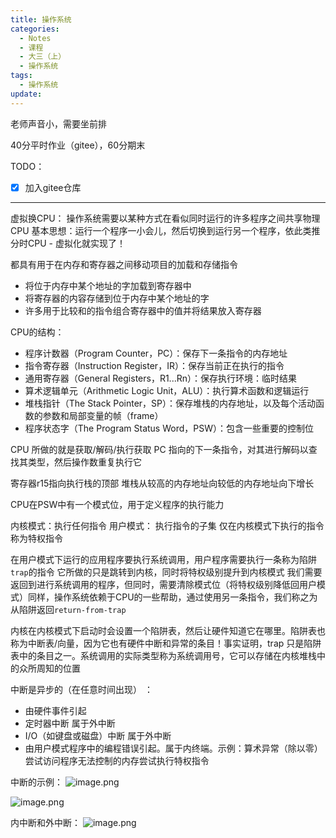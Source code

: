 ```yaml
---
title: 操作系统
categories:
  - Notes
  - 课程
  - 大三（上）
  - 操作系统
tags:
  - 操作系统
update:
---
```

老师声音小，需要坐前排

40分平时作业（gitee），60分期末

TODO：
- [x] 加入gitee仓库



---

虚拟换CPU：
操作系统需要以某种方式在看似同时运行的许多程序之间共享物理CPU 基本思想：运行一个程序一小会儿，然后切换到运行另一个程序，依此类推 分时CPU - 虚拟化就实现了！

都具有用于在内存和寄存器之间移动项目的加载和存储指令 
- 将位于内存中某个地址的字加载到寄存器中 
- 将寄存器的内容存储到位于内存中某个地址的字 
- 许多用于比较和的指令组合寄存器中的值并将结果放入寄存器

CPU的结构：
- 程序计数器（Program Counter，PC）：保存下一条指令的内存地址
- 指令寄存器（Instruction Register，IR）：保存当前正在执行的指令
- 通用寄存器（General Registers，R1...Rn）：保存执行环境：临时结果
- 算术逻辑单元（Arithmetic Logic Unit，ALU）：执行算术函数和逻辑运行
- 堆栈指针（The Stack Pointer，SP）：保存堆栈的内存地址，以及每个活动函数的参数和局部变量的帧（frame）
- 程序状态字（The Program Status Word，PSW）：包含一些重要的控制位

CPU 所做的就是获取/解码/执行获取 PC 指向的下一条指令，对其进行解码以查找其类型，然后操作数重复执行它

寄存器r15指向执行栈的顶部
堆栈从较高的内存地址向较低的内存地址向下增长

CPU在PSW中有一个模式位，用于定义程序的执行能力

内核模式：执行任何指令
用户模式： 执行指令的子集
仅在内核模式下执行的指令称为特权指令

在用户模式下运行的应用程序要执行系统调用，用户程序需要执行一条称为陷阱`trap`的指令
它所做的只是跳转到内核，同时将特权级别提升到内核模式
我们需要返回到进行系统调用的程序，但同时，需要清除模式位（将特权级别降低回用户模式）同样，操作系统依赖于CPU的一些帮助，通过使用另一条指令，我们称之为从陷阱返回`return-from-trap`

内核在内核模式下启动时会设置一个陷阱表，然后让硬件知道它在哪里。陷阱表也称为中断表/向量，因为它也有硬件中断和异常的条目！事实证明，trap 只是陷阱表中的条目之一。系统调用的实际类型称为系统调用号，它可以存储在内核堆栈中的众所周知的位置

中断是异步的（在任意时间出现） ：
- 由硬件事件引起 
- 定时器中断 属于外中断
- I/O（如键盘或磁盘）中断 属于外中断
- 由用户模式程序中的编程错误引起。属于内终端。示例：算术异常（除以零）尝试访问程序无法控制的内存尝试执行特权指令 

中断的示例：
![image.png](https://cdn.jsdelivr.net/gh/zhengyangWang1/image@main/img/20231102223922.png)

![image.png](https://cdn.jsdelivr.net/gh/zhengyangWang1/image@main/img/20231102224053.png)

内中断和外中断：
![image.png](https://cdn.jsdelivr.net/gh/zhengyangWang1/image@main/img/20231102224829.png)
